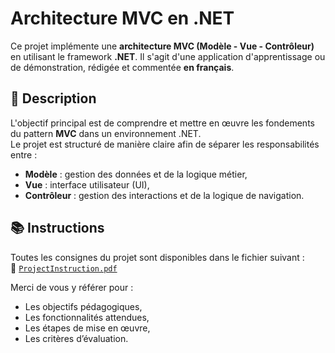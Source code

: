 # Architecture MVC en .NET

Ce projet implémente une **architecture MVC (Modèle - Vue - Contrôleur)** en utilisant le framework **.NET**. Il s'agit d'une application d'apprentissage ou de démonstration, rédigée et commentée **en français**.

## 📄 Description

L'objectif principal est de comprendre et mettre en œuvre les fondements du pattern **MVC** dans un environnement .NET.  
Le projet est structuré de manière claire afin de séparer les responsabilités entre :

- **Modèle** : gestion des données et de la logique métier,
- **Vue** : interface utilisateur (UI),
- **Contrôleur** : gestion des interactions et de la logique de navigation.

## 📚 Instructions

Toutes les consignes du projet sont disponibles dans le fichier suivant :  
📎 [`ProjectInstruction.pdf`](./ProjectInstruction.pdf)

Merci de vous y référer pour :

- Les objectifs pédagogiques,
- Les fonctionnalités attendues,
- Les étapes de mise en œuvre,
- Les critères d’évaluation.
